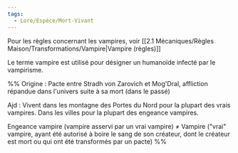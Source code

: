 ```yaml
---
tags:
  - Lore/Espèce/Mort-Vivant
---
```

Pour les règles concernant les vampires, voir [[2.1 Mécaniques/Règles Maison/Transformations/Vampire|Vampire (règles)]]

Le terme vampire est utilisé pour désigner un humanoïde infecté par le vampirisme.

%%
Origine : Pacte entre Stradh von Zarovich et Mog'Dral, affliction répandue dans l'univers suite à sa mort (dans le passé)

Ajd : Vivent dans les montagne des Portes du Nord pour la plupart des vrais vampires. Dans les villes pour la plupart des engeance vampires.

Engeance vampire (vampire asservi par un vrai vampire) ≠ Vampire ("vrai" vampire, ayant été autorisé à boire le sang de son créateur, dont le créateur est mort ou qui ont été transformés par un pacte)
%%